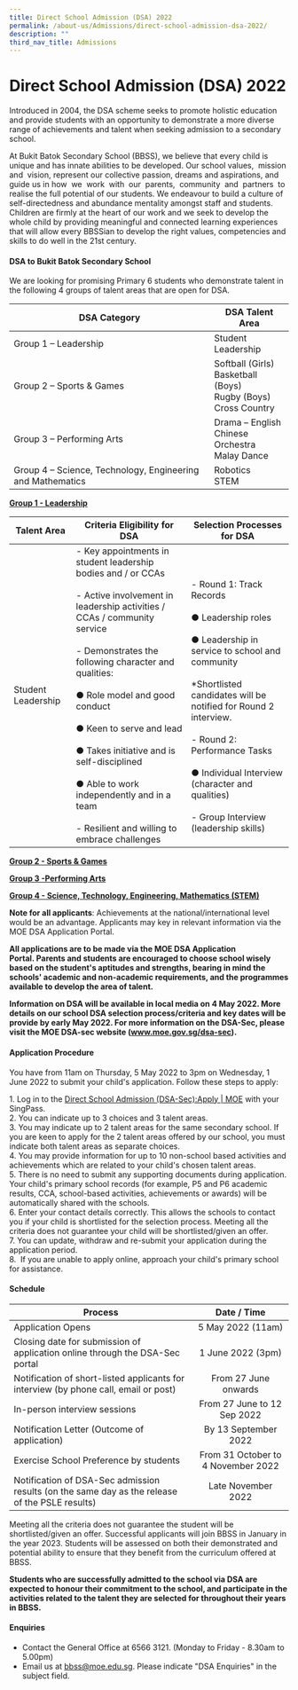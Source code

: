 ```yaml
---
title: Direct School Admission (DSA) 2022
permalink: /about-us/Admissions/direct-school-admission-dsa-2022/
description: ""
third_nav_title: Admissions
---
```

# Direct School Admission (DSA) 2022

Introduced in 2004, the DSA scheme seeks to promote holistic education and provide students with an opportunity to demonstrate a more diverse range of achievements and talent when seeking admission to a secondary school.

At Bukit Batok Secondary School (BBSS), we believe that every child is unique and has innate abilities to be developed. Our school values,  mission  and  vision, represent our collective passion, dreams and aspirations, and guide us in how  we  work  with  our  parents,  community  and  partners  to realise the full potential of our students. We endeavour to build a culture of self-directedness and abundance mentality amongst staff and students. Children are firmly at the heart of our work and we seek to develop the whole child by providing meaningful and connected learning experiences that will allow every BBSSian to develop the right values, competencies and skills to do well in the 21st century.

#### **DSA to Bukit Batok Secondary School**

We are looking for promising Primary 6 students who demonstrate talent in the following 4 groups of talent areas that are open for DSA.

| DSA Category                                               | DSA Talent Area                                                        |
|------------------------------------------------------------|------------------------------------------------------------------------|
| Group 1 – Leadership                                       | Student Leadership                                                     |
| Group 2 – Sports & Games                                   | Softball (Girls)<br>Basketball (Boys)<br>Rugby (Boys)<br>Cross Country |
| Group 3 – Performing Arts                                  | Drama – English<br>Chinese Orchestra<br>Malay Dance                    |
| Group 4 – Science, Technology, Engineering and Mathematics | Robotics<br>STEM                                                       |

<b><u>Group 1 - Leadership</u></b>

|     Talent Area    |        Criteria Eligibility for DSA    |          Selection Processes for DSA          |
|---------|----------------|--------------|
| Student Leadership | -          Key appointments in student leadership bodies and / or CCAs<br><br>-          Active involvement in leadership activities / CCAs / community service<br><br>-          Demonstrates the following character and qualities:<br><br>●      Role model and good conduct<br><br>●      Keen to serve and lead<br><br>●      Takes initiative and is self-disciplined<br><br>●      Able to work independently and in a team<br><br>-        Resilient and willing to embrace challenges | <br><br>-          Round 1: Track Records<br><br>●      Leadership roles<br><br>●      Leadership in service to school and community<br><br>\*Shortlisted candidates will be notified for Round 2 interview.<br><br>-       Round 2: Performance Tasks<br><br>●      Individual Interview (character and qualities)<br><br>-       Group Interview (leadership skills) |

<b><u>Group 2 - Sports & Games</u></b>



<b><u>Group 3 -Performing Arts</u></b>

<b><u>Group 4 - Science, Technology, Engineering, Mathematics (STEM)</u></b>


**Note for all applicants**: Achievements at the national/international level would be an advantage. Applicants may key in relevant information via the MOE DSA Application Portal.  

**All applications are to be made via the MOE DSA Application Portal. Parents and students are encouraged to choose school wisely based on the student's aptitudes and strengths, bearing in mind the schools' academic and non-academic requirements, and the programmes available to develop the area of talent.**

**Information on DSA will be available in local media on 4 May 2022. More details on our school DSA selection process/criteria and key dates will be provide by early May 2022. For more information on the DSA-Sec, please visit the MOE DSA-sec website (<a href="http://www.moe.gov.sg/dsa-sec" target="_blank">www.moe.gov.sg/dsa-sec</a>).**

#### **Application Procedure** 

You have from 11am on Thursday, 5 May 2022 to 3pm on Wednesday, 1 June 2022 to submit your child's application. Follow these steps to apply:

1\.  Log in to the <a href="https://www.moe.gov.sg/secondary/dsa/application?pt=Mainstream%20primary%20school" target="_blank">Direct School Admission (DSA-Sec):Apply | MOE</a> with your SingPass.  
2\.  You can indicate up to 3 choices and 3 talent areas.  
3\.  You may indicate up to 2 talent areas for the same secondary school. If you are keen to apply for the 2 talent areas offered by our school, you must indicate both talent areas as separate choices.  
4\.  You may provide information for up to 10 non-school based activities and achievements which are related to your child's chosen talent areas.  
5\.  There is no need to submit any supporting documents during application. Your child's primary school records (for example, P5 and P6 academic results, CCA, school-based activities, achievements or awards) will be automatically shared with the schools.  
6\.  Enter your contact details correctly. This allows the schools to contact you if your child is shortlisted for the selection process. Meeting all the criteria does not guarantee your child will be shortlisted/given an offer.  
7\.  You can update, withdraw and re-submit your application during the application period.  
8\.   If you are unable to apply online, approach your child's primary school for assistance.

#### Schedule

| Process                                                                                        |             Date / Time            |
|------------------------------------------------------------------------------------------------|:----------------------------------:|
| Application Opens                                                                              |          5 May 2022 (11am)         |
| Closing date for submission of application online through the DSA-Sec portal                   |          1 June 2022 (3pm)         |
| Notification of short-listed applicants for interview (by phone call, email or post)           |        From 27 June onwards        |
| In-person interview sessions                                                                   |     From 27 June to 12 Sep 2022    |
| Notification Letter (Outcome of application)                                                   |        By 13 September 2022        |
| Exercise School Preference by students                                                         | From 31 October to 4 November 2022 |
| Notification of DSA-Sec admission results (on the same day as the release of the PSLE results) |         Late November 2022         |

Meeting all the criteria does not guarantee the student will be shortlisted/given an offer. Successful applicants will join BBSS in January in the year 2023. Students will be assessed on both their demonstrated and potential ability to ensure that they benefit from the curriculum offered at BBSS.

**Students who are successfully admitted to the school via DSA are expected to honour their commitment to the school, and participate in the activities related to the talent they are selected for throughout their years in BBSS.**

#### Enquiries

* Contact the General Office at 6566 3121. (Monday to Friday - 8.30am to 5.00pm)
* Email us at [bbss@moe.edu.sg](mailto:bbss@moe.edu.sg%20). Please indicate "DSA Enquiries" in the subject field.